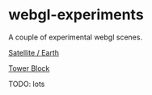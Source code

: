 # webgl-experiments
A couple of experimental webgl scenes.

[Satellite / Earth](http://rawgit.com/simg/webgl-experiments/master/satellite-1.html)

[Tower Block](http://rawgit.com/simg/webgl-experiments/master/building-1.html)

TODO: lots
